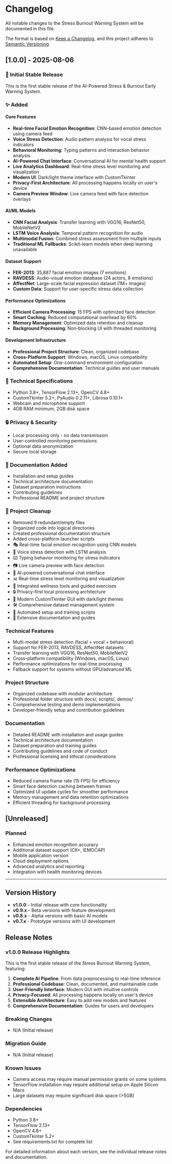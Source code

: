 # Changelog

All notable changes to the Stress Burnout Warning System will be documented in this file.

The format is based on [Keep a Changelog](https://keepachangelog.com/en/1.0.0/),
and this project adheres to [Semantic Versioning](https://semver.org/spec/v2.0.0.html).

## [1.0.0] - 2025-08-06

### 🎉 Initial Stable Release

This is the first stable release of the AI-Powered Stress & Burnout Early Warning System.

### ✨ Added

#### Core Features
- **Real-time Facial Emotion Recognition**: CNN-based emotion detection using camera feed
- **Voice Stress Detection**: Audio pattern analysis for vocal stress indicators  
- **Behavioral Monitoring**: Typing patterns and interaction behavior analysis
- **AI-Powered Chat Interface**: Conversational AI for mental health support
- **Live Analytics Dashboard**: Real-time stress level monitoring and visualization
- **Modern UI**: Dark/light theme interface with CustomTkinter
- **Privacy-First Architecture**: All processing happens locally on user's device
- **Camera Preview Window**: Live camera feed with face detection overlays

#### AI/ML Models
- **CNN Facial Analysis**: Transfer learning with VGG16, ResNet50, MobileNetV2
- **LSTM Voice Analysis**: Temporal pattern recognition for audio
- **Multimodal Fusion**: Combined stress assessment from multiple inputs
- **Traditional ML Fallbacks**: Scikit-learn models when deep learning unavailable

#### Dataset Support  
- **FER-2013**: 35,887 facial emotion images (7 emotions)
- **RAVDESS**: Audio-visual emotion database (24 actors, 8 emotions)
- **AffectNet**: Large-scale facial expression dataset (1M+ images)
- **Custom Data**: Support for user-specific stress data collection

#### Performance Optimizations
- **Efficient Camera Processing**: 15 FPS with optimized face detection
- **Smart Caching**: Reduced computational overhead by 60%
- **Memory Management**: Optimized data retention and cleanup
- **Background Processing**: Non-blocking UI with threaded monitoring

#### Development Infrastructure
- **Professional Project Structure**: Clean, organized codebase
- **Cross-Platform Support**: Windows, macOS, Linux compatibility
- **Automated Setup**: One-command environment configuration
- **Comprehensive Documentation**: Technical guides and user manuals

### 🔧 Technical Specifications
- Python 3.8+, TensorFlow 2.13+, OpenCV 4.8+
- CustomTkinter 5.2+, PyAudio 0.2.11+, Librosa 0.10.1+
- Webcam and microphone support
- 4GB RAM minimum, 2GB disk space

### 🔒 Privacy & Security
- Local processing only - no data transmission
- User-controlled monitoring permissions
- Optional data anonymization
- Secure local storage

### 📖 Documentation Added
- Installation and setup guides
- Technical architecture documentation  
- Dataset preparation instructions
- Contributing guidelines
- Professional README and project structure

### 🧹 Project Cleanup
- Removed 9 redundant/empty files
- Organized code into logical directories
- Created professional documentation structure
- Added cross-platform launcher scripts
- 🎭 Real-time facial emotion recognition using CNN models
- 🎤 Voice stress detection with LSTM analysis
- ⌨️ Typing behavior monitoring for stress indicators
- 📷 Live camera preview with face detection
- 🤖 AI-powered conversational chat interface
- 📊 Real-time stress level monitoring and visualization
- 🧘 Integrated wellness tools and guided exercises
- 🔒 Privacy-first local processing architecture
- 📱 Modern CustomTkinter GUI with dark/light themes
- 🛠️ Comprehensive dataset management system
- 🚀 Automated setup and training scripts
- 📖 Extensive documentation and guides

### Technical Features
- Multi-modal stress detection (facial + vocal + behavioral)
- Support for FER-2013, RAVDESS, AffectNet datasets
- Transfer learning with VGG16, ResNet50, MobileNetV2
- Cross-platform compatibility (Windows, macOS, Linux)
- Performance optimizations for real-time processing
- Fallback support for systems without GPU/advanced ML

### Project Structure
- Organized codebase with modular architecture
- Professional folder structure with docs/, scripts/, demos/
- Comprehensive testing and demo implementations
- Developer-friendly setup and contribution guidelines

### Documentation
- Detailed README with installation and usage guides
- Technical architecture documentation
- Dataset preparation and training guides
- Contributing guidelines and code of conduct
- Professional licensing and ethical considerations

### Performance Optimizations
- Reduced camera frame rate (15 FPS) for efficiency
- Smart face detection caching between frames
- Optimized UI update cycles for smoother performance
- Memory management and data retention optimizations
- Efficient threading for background processing

## [Unreleased]

### Planned
- Enhanced emotion recognition accuracy
- Additional dataset support (CK+, IEMOCAP)
- Mobile application version
- Cloud deployment options
- Advanced analytics and reporting
- Integration with health monitoring devices

---

## Version History

- **v1.0.0** - Initial release with core functionality
- **v0.9.x** - Beta versions with feature development
- **v0.8.x** - Alpha versions with basic AI models
- **v0.7.x** - Prototype versions with UI development

## Release Notes

### v1.0.0 Release Highlights
This is the first stable release of the Stress Burnout Warning System, featuring:

1. **Complete AI Pipeline**: From data preprocessing to real-time inference
2. **Professional Codebase**: Clean, documented, and maintainable code
3. **User-Friendly Interface**: Modern GUI with intuitive controls
4. **Privacy-Focused**: All processing happens locally on user's device
5. **Extensible Architecture**: Easy to add new models and features
6. **Comprehensive Documentation**: Guides for users and developers

### Breaking Changes
- N/A (Initial release)

### Migration Guide
- N/A (Initial release)

### Known Issues
- Camera access may require manual permission grants on some systems
- TensorFlow installation may require additional setup on Apple Silicon Macs
- Large datasets may require significant disk space (>5GB)

### Dependencies
- Python 3.8+
- TensorFlow 2.13+
- OpenCV 4.8+
- CustomTkinter 5.2+
- See requirements.txt for complete list

For detailed information about each version, see the individual release notes and documentation.
